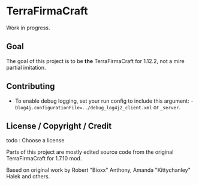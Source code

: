 # TerraFirmaCraft

Work in progress.

## Goal

The goal of this project is to be **the** TerraFirmaCraft for 1.12.2, not a mire partial imitation.

## Contributing

- To enable debug logging, set your run config to include this argument: `-Dlog4j.configurationFile=../debug_log4j2_client.xml` or `_server`.

## License / Copyright / Credit

todo : Choose a license

Parts of this project are mostly edited source code from the original TerraFirmaCraft for 1.7.10 mod.

Based on original work by Robert "Bioxx" Anthony, Amanda "Kittychanley" Halek and others.
